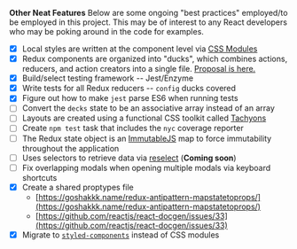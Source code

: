 **Other Neat Features**
Below are some ongoing "best practices" employed/to be employed in this project. This may be of interest to any React developers who may be poking around in the code for examples.

- [x] Local styles are written at the component level via [CSS Modules](https://github.com/css-modules/css-modules)
- [x] Redux components are organized into "ducks", which combines actions, reducers, and action creators into a single file. [Proposal is here.](https://github.com/erikras/ducks-modular-redux)
- [x] Build/select testing framework -- Jest/Enzyme
- [x] Write tests for all Redux reducers -- `config` ducks covered
- [x] Figure out how to make `jest` parse ES6 when running tests
- [ ] Convert the `decks` state to be an associative array instead of an array
- [ ] Layouts are created using a functional CSS toolkit called [Tachyons](http://tachyons.io/)
- [ ] Create `npm test` task that includes the `nyc` coverage reporter
- [ ] The Redux state object is an [ImmutableJS](https://facebook.github.io/immutable-js/) map to force immutability throughout the application
- [ ] Uses selectors to retrieve data via [reselect](https://github.com/reactjs/reselect) (**Coming soon**)
- [ ] Fix overlapping modals when opening multiple modals via keyboard shortcuts
- [x] Create a shared proptypes file
  - [https://goshakkk.name/redux-antipattern-mapstatetoprops/](https://goshakkk.name/redux-antipattern-mapstatetoprops/)
  - [https://github.com/reactjs/react-docgen/issues/33](https://github.com/reactjs/react-docgen/issues/33)
- [x] Migrate to [`styled-components`](https://github.com/styled-components/styled-components) instead of CSS modules
